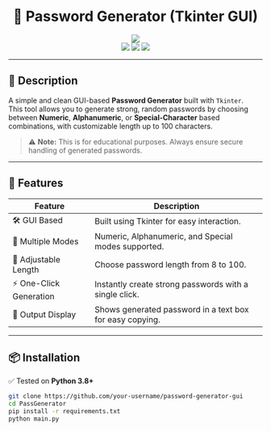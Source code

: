 <h1 align="center">🔐 Password Generator (Tkinter GUI)</h1>

<p align="center">
  <img src="https://img.shields.io/badge/Version-1.0-blue?style=for-the-badge">
  <br>
  <img src="https://img.shields.io/badge/Author-ROSHAN--Z89-green?style=flat-square">
  <img src="https://img.shields.io/badge/Open%20Source-Yes-cyan?style=flat-square">
  <img src="https://img.shields.io/badge/Written%20In-Python-blue?style=flat-square">
</p>

---

## 🧠 Description

A simple and clean GUI-based **Password Generator** built with `Tkinter`.  
This tool allows you to generate strong, random passwords by choosing between **Numeric**, **Alphanumeric**, or **Special-Character** based combinations, with customizable length up to 100 characters.

> ⚠️ **Note:** This is for educational purposes. Always ensure secure handling of generated passwords.

---

## 🚀 Features

| Feature                     | Description                                                    |
|----------------------------|----------------------------------------------------------------|
| 🛠️ GUI Based              | Built using Tkinter for easy interaction.                      |
| 🔢 Multiple Modes          | Numeric, Alphanumeric, and Special modes supported.            |
| 📏 Adjustable Length        | Choose password length from 8 to 100.                          |
| ⚡ One-Click Generation      | Instantly create strong passwords with a single click.         |
| 📄 Output Display           | Shows generated password in a text box for easy copying.       |

---

## 📦 Installation

✅ Tested on **Python 3.8+**

```bash
git clone https://github.com/your-username/password-generator-gui
cd PassGenerator
pip install -r requirements.txt
python main.py
